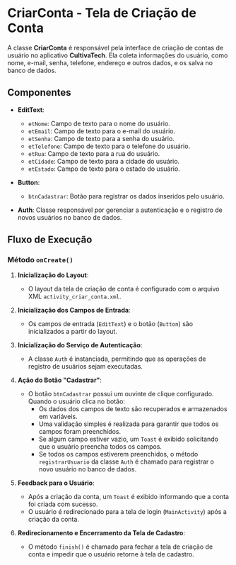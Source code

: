 # CriarConta - Tela de Criação de Conta

A classe **CriarConta** é responsável pela interface de criação de contas de usuário no aplicativo **CultivaTech**. Ela coleta informações do usuário, como nome, e-mail, senha, telefone, endereço e outros dados, e os salva no banco de dados.

## Componentes

- **EditText**:
  - `etNome`: Campo de texto para o nome do usuário.
  - `etEmail`: Campo de texto para o e-mail do usuário.
  - `etSenha`: Campo de texto para a senha do usuário.
  - `etTelefone`: Campo de texto para o telefone do usuário.
  - `etRua`: Campo de texto para a rua do usuário.
  - `etCidade`: Campo de texto para a cidade do usuário.
  - `etEstado`: Campo de texto para o estado do usuário.
  
- **Button**:
  - `btnCadastrar`: Botão para registrar os dados inseridos pelo usuário.

- **Auth**: Classe responsável por gerenciar a autenticação e o registro de novos usuários no banco de dados.

## Fluxo de Execução

### Método `onCreate()`

1. **Inicialização do Layout**:
   - O layout da tela de criação de conta é configurado com o arquivo XML `activity_criar_conta.xml`.

2. **Inicialização dos Campos de Entrada**:
   - Os campos de entrada (`EditText`) e o botão (`Button`) são inicializados a partir do layout.

3. **Inicialização do Serviço de Autenticação**:
   - A classe `Auth` é instanciada, permitindo que as operações de registro de usuários sejam executadas.

4. **Ação do Botão "Cadastrar"**:
   - O botão `btnCadastrar` possui um ouvinte de clique configurado. Quando o usuário clica no botão:
     - Os dados dos campos de texto são recuperados e armazenados em variáveis.
     - Uma validação simples é realizada para garantir que todos os campos foram preenchidos.
     - Se algum campo estiver vazio, um `Toast` é exibido solicitando que o usuário preencha todos os campos.
     - Se todos os campos estiverem preenchidos, o método `registrarUsuario` da classe `Auth` é chamado para registrar o novo usuário no banco de dados.

5. **Feedback para o Usuário**:
   - Após a criação da conta, um `Toast` é exibido informando que a conta foi criada com sucesso.
   - O usuário é redirecionado para a tela de login (`MainActivity`) após a criação da conta.

6. **Redirecionamento e Encerramento da Tela de Cadastro**:
   - O método `finish()` é chamado para fechar a tela de criação de conta e impedir que o usuário retorne à tela de cadastro.

